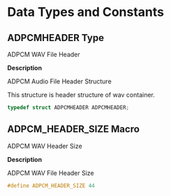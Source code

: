 # Data Types and Constants

## ADPCMHEADER Type

ADPCM WAV File Header

**Description**

ADPCM Audio File Header Structure

This structure is header structure of wav container.

```c
typedef struct ADPCMHEADER ADPCMHEADER;
```

## ADPCM_HEADER_SIZE Macro

ADPCM WAV Header Size

**Description**

ADPCM WAV File Header Size 

```c
#define ADPCM_HEADER_SIZE 44
```